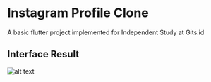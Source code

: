 # Instagram Profile Clone

A basic flutter project implemented for Independent Study at Gits.id

## Interface Result

![alt text](hhttps://github.com/RenaldoFrz/instagram_profile/blob/main/assets/images/Result.png?raw=true)
